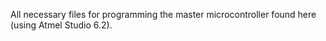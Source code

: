 All necessary files for programming the master microcontroller found here (using Atmel Studio 6.2).
